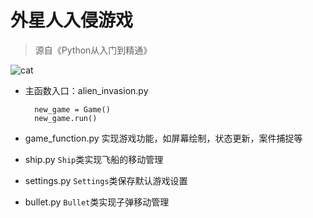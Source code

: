 # 外星人入侵游戏

> 源自《Python从入门到精通》

![cat](http://d.lanrentuku.com/down/png/1602/tiantiansifangmao/tiantiansifangmao-17.png)

+ 主函数入口：alien_invasion.py

        new_game = Game()
        new_game.run()

+ game_function.py 实现游戏功能，如屏幕绘制，状态更新，案件捕捉等

+ ship.py `Ship`类实现飞船的移动管理

+ settings.py `Settings`类保存默认游戏设置

+ bullet.py `Bullet`类实现子弹移动管理